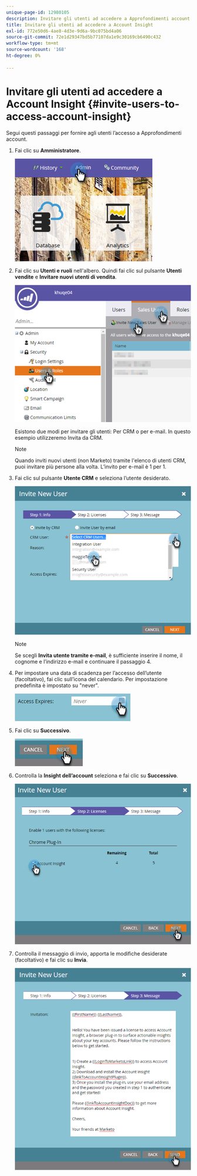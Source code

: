```yaml
---
unique-page-id: 12980105
description: Invitare gli utenti ad accedere a Approfondimenti account - Documenti Marketo - Documentazione del prodotto
title: Invitare gli utenti ad accedere a Account Insight
exl-id: 772e50d6-4ae8-4d3e-9d6a-9bc075bd4a06
source-git-commit: 72e1d29347bd5b77107da1e9c30169cb6490c432
workflow-type: tm+mt
source-wordcount: '168'
ht-degree: 0%

---
```


# Invitare gli utenti ad accedere a Account Insight {#invite-users-to-access-account-insight}

Segui questi passaggi per fornire agli utenti l’accesso a Approfondimenti account.

1. Fai clic su **Amministratore**.

   ![](assets/admin-1.png)

1. Fai clic su **Utenti e ruoli** nell&#39;albero. Quindi fai clic sul pulsante **Utenti vendite** e **Invitare nuovi utenti di vendita**.

   ![](assets/two-6.png)

   Esistono due modi per invitare gli utenti: Per CRM o per e-mail. In questo esempio utilizzeremo Invita da CRM.

   >[!NOTE]
   >
   >Quando inviti nuovi utenti (non Marketo) tramite l&#39;elenco di utenti CRM, puoi invitare più persone alla volta. L’invito per e-mail è 1 per 1.

1. Fai clic sul pulsante **Utente CRM** e seleziona l’utente desiderato.

   ![](assets/three-5.png)

   >[!NOTE]
   >
   >Se scegli **Invita utente tramite e-mail**, è sufficiente inserire il nome, il cognome e l’indirizzo e-mail e continuare il passaggio 4.

1. Per impostare una data di scadenza per l’accesso dell’utente (facoltativo), fai clic sull’icona del calendario. Per impostazione predefinita è impostato su &quot;never&quot;.

   ![](assets/four-5.png)

1. Fai clic su **Successivo**.

   ![](assets/five-5.png)

1. Controlla la **Insight dell’account** seleziona e fai clic su **Successivo**.

   ![](assets/six-3.png)

1. Controlla il messaggio di invio, apporta le modifiche desiderate (facoltativo) e fai clic su **Invia**.

   ![](assets/seven-2.png)
